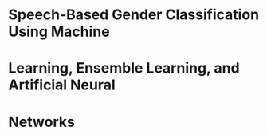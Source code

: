 #  Speech-Based Gender Classification Using Machine
# Learning, Ensemble Learning, and Artificial Neural
# Networks
